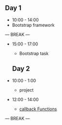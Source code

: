 ## Day 1

  

- 10:00 - 14:00
 - Bootstrap framework


— BREAK —

- 15:00 - 17:00
  - Bootstrap task


  ## Day 2
 
- 10:00 - 1:00
  -  project


- 12:00 - 14:00
  - [callback Functions](./functions.md) 


— BREAK —
